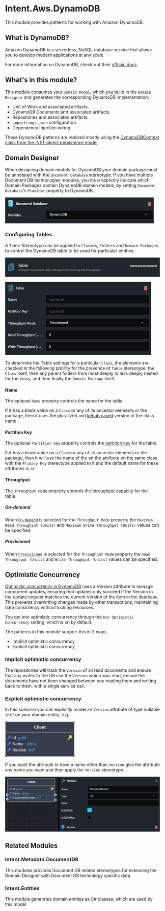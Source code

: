 ﻿# Intent.Aws.DynamoDB

This module provides patterns for working with Amazon DynamoDB.

## What is DynamoDB?

Amazon DynamoDB is a serverless, NoSQL database service that allows you to develop modern applications at any scale.

For more information on DynamoDB, check out their [official docs](https://aws.amazon.com/dynamodb/).

## What's in this module?

This module consumes your `Domain Model`, which you build in the `Domain Designer` and generates the corresponding DynamoDB implementation:

- Unit of Work and associated artifacts.
- DynamoDB Documents and associated artifacts.
- Repositories and associated artifacts.
- `appsettings.json` configuration.
- Dependency Injection wiring.

These DynamoDB patterns are realized mostly using the [DynamoDBContext class from the .NET object persistence model](https://docs.aws.amazon.com/amazondynamodb/latest/developerguide/DotNetDynamoDBContext.html).

## Domain Designer

When designing domain models for DynamoDB your domain package must be annotated with the `Document Database` stereotype. If you have multiple Document DB technologies modules, you must explicitly indicate which Domain Packages contain DynamoDB domain models, by setting `Document Database`'s `Provider` property to DynamoDB.

![Configure DynamoDB provider](images/db-provider-dynamodb.png)

### Configuring Tables

A `Table` Stereotype can be applied to `Class`es, `Folder`s and `Domain Package`s to control the DynamoDB table to be used for particular entities.

![The Table Stereotype in the Apply Stereotypes dialog](images/table-stereotype-selection.png)

![The Table Stereotype once applied](images/table-stereotype.png)

To determine the Table settings for a particular `Class`, the elements are checked in the following priority for the presence of `Table` stereotype: the `Class` itself, then any parent folders from most deeply to less deeply nested for the class, and then finally the `Domain Package` itself.

#### Name

The optional `Name` property controls the name for the table.

If it has a blank value on a `Class` or any of its ancestor elements or the package, then it uses the pluralized and [kebab cased](https://developer.mozilla.org/en-US/docs/Glossary/Kebab_case) version of the class name.

#### Partition Key

The optional `Partition Key` property controls the [partition key](https://docs.aws.amazon.com/amazondynamodb/latest/developerguide/HowItWorks.Partitions.html#HowItWorks.Partitions.SimpleKey) for the table.

If it has a blank value on a `Class` or any of its ancestor elements or the package, then it will use the name of the on the attribute on the same class with the `Primary Key` stereotype applied to it and the default name for these attributes is `id`.

#### Throughput

The `Throughput Mode` property controls the [throughput capacity](https://docs.aws.amazon.com/amazondynamodb/latest/developerguide/capacity-mode.html) for the table.

##### On-demand

When [`On-demand`](https://docs.aws.amazon.com/amazondynamodb/latest/developerguide/on-demand-capacity-mode.html) is selected for the `Throughput Mode` property the `Maximum Read Throughput (Units)` and `Maximum Write Throughput (Units)` values can be specified.

##### Provisioned

When [`Provisioned`](https://docs.aws.amazon.com/amazondynamodb/latest/developerguide/provisioned-capacity-mode.html) is selected for the `Throughput Mode` property the `Read Throughput (Units)` and `Write Throughput (Units)` values can be specified.

## Optimistic Concurrency

[Optimistic concurrency in DynamoDB](https://docs.aws.amazon.com/amazondynamodb/latest/developerguide/DynamoDBContext.VersionSupport.html) uses a Version attribute to manage concurrent updates, ensuring that updates only succeed if the Version in the update request matches the current Version of the item in the database. This prevents overwriting changes made by other transactions, maintaining data consistency without locking resources.

You opt into optimistic concurrency through the  `Use Optimistic Concurrency` setting, which is on by default.

 The patterns in this module support this in 2 ways

- Implicit optimistic concurrency
- Explicit optimistic concurrency

### Implicit optimistic concurrency

The repositories will track the `Version` of all read documents and ensure that any writes to the DB use the `Version` which was read, ensure the documents have not been changed between you reading them and writing back to them, with a single service call.

### Explicit optimistic concurrency

In this scenario you can explicitly model an `Version` attribute of type nullable `int?` on your domain entity. e.g.:

![Entity with optimistic concurrency](images/explicit-optimistic-concurrency.png)

If you want the attribute to have a name other than `Version` give the attribute any name you want and then apply the `Version` stereotype:

![Entity with optimistic concurrency and version attribute with custom name](images/explicit-optimistic-concurrency-version-stereotype.png)

## Related Modules

### Intent.Metadata.DocumentDB

This modules provides Document DB related stereotypes for extending the Domain Designer with Document DB technology specific data.

### Intent.Entities

This module generates domain entities as C# classes, which are used by this model.
